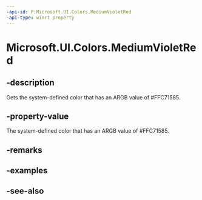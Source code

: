 ```yaml
---
-api-id: P:Microsoft.UI.Colors.MediumVioletRed
-api-type: winrt property
---
```


<!-- Property syntax
public Windows.UI.Color MediumVioletRed { get; }
-->

# Microsoft.UI.Colors.MediumVioletRed

## -description

Gets the system-defined color that has an ARGB value of #FFC71585.

## -property-value

The system-defined color that has an ARGB value of #FFC71585.

## -remarks

## -examples

## -see-also
